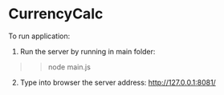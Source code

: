 # CurrencyCalc

To run application:

1. Run the server by running in main folder:
>> node main.js

2. Type into browser the server address: http://127.0.0.1:8081/
